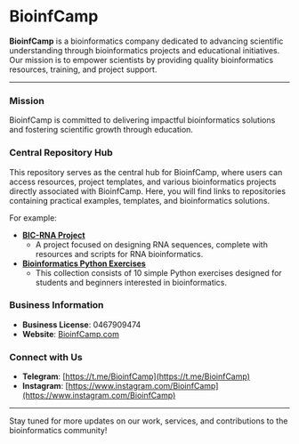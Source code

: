 # BioinfCamp

**BioinfCamp** is a bioinformatics company dedicated to advancing scientific understanding through bioinformatics projects and educational initiatives. Our mission is to empower scientists by providing quality bioinformatics resources, training, and project support.

---

### Mission
BioinfCamp is committed to delivering impactful bioinformatics solutions and fostering scientific growth through education.

### Central Repository Hub
This repository serves as the central hub for BioinfCamp, where users can access resources, project templates, and various bioinformatics projects directly associated with BioinfCamp. Here, you will find links to repositories containing practical examples, templates, and bioinformatics solutions. 

For example:
- **[BIC-RNA Project](https://github.com/Roohparvar/BIC-RNA)**
  - A project focused on designing RNA sequences, complete with resources and scripts for RNA bioinformatics.
- **[Bioinformatics Python Exercises](https://github.com/Roohparvar/Bioinformatics-Python-Exercises)**
  - This collection consists of 10 simple Python exercises designed for students and beginners interested in bioinformatics.

### Business Information
- **Business License**: 0467909474
- **Website**: [BioinfCamp.com](http://bioinfcamp.com)

### Connect with Us
- **Telegram**: [https://t.me/BioinfCamp](https://t.me/BioinfCamp)
- **Instagram**: [https://www.instagram.com/BioinfCamp](https://www.instagram.com/BioinfCamp)

---

Stay tuned for more updates on our work, services, and contributions to the bioinformatics community!
